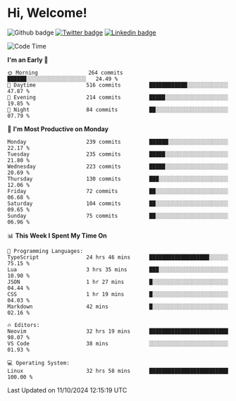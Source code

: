  # Hi, Welcome!
  ![Github badge](https://img.shields.io/github/followers/kraken-afk.svg?style=social&label=Follow&maxAge=2592000)
  [![Twitter badge](https://img.shields.io/badge/-Twitter-00acee?style=flat-square&logo=Twitter&logoColor=white)](https://twitter.com/trshppl)
  [![Linkedin badge](https://img.shields.io/badge/LinkedIn-0077B5?style=flat-square&logo=linkedin&logoColor=white)](https://www.linkedin.com/in/noveanrer)
<!--START_SECTION:waka-->
![Code Time](http://img.shields.io/badge/Code%20Time-330%20hrs%2042%20mins-blue)

**I'm an Early 🐤** 

```text
🌞 Morning                264 commits         ██████░░░░░░░░░░░░░░░░░░░   24.49 % 
🌆 Daytime                516 commits         ████████████░░░░░░░░░░░░░   47.87 % 
🌃 Evening                214 commits         █████░░░░░░░░░░░░░░░░░░░░   19.85 % 
🌙 Night                  84 commits          ██░░░░░░░░░░░░░░░░░░░░░░░   07.79 % 
```
📅 **I'm Most Productive on Monday** 

```text
Monday                   239 commits         ██████░░░░░░░░░░░░░░░░░░░   22.17 % 
Tuesday                  235 commits         █████░░░░░░░░░░░░░░░░░░░░   21.80 % 
Wednesday                223 commits         █████░░░░░░░░░░░░░░░░░░░░   20.69 % 
Thursday                 130 commits         ███░░░░░░░░░░░░░░░░░░░░░░   12.06 % 
Friday                   72 commits          ██░░░░░░░░░░░░░░░░░░░░░░░   06.68 % 
Saturday                 104 commits         ██░░░░░░░░░░░░░░░░░░░░░░░   09.65 % 
Sunday                   75 commits          ██░░░░░░░░░░░░░░░░░░░░░░░   06.96 % 
```


📊 **This Week I Spent My Time On** 

```text
💬 Programming Languages: 
TypeScript               24 hrs 46 mins      ███████████████████░░░░░░   75.15 % 
Lua                      3 hrs 35 mins       ███░░░░░░░░░░░░░░░░░░░░░░   10.90 % 
JSON                     1 hr 27 mins        █░░░░░░░░░░░░░░░░░░░░░░░░   04.44 % 
CSS                      1 hr 19 mins        █░░░░░░░░░░░░░░░░░░░░░░░░   04.03 % 
Markdown                 42 mins             █░░░░░░░░░░░░░░░░░░░░░░░░   02.16 % 

🔥 Editors: 
Neovim                   32 hrs 19 mins      █████████████████████████   98.07 % 
VS Code                  38 mins             ░░░░░░░░░░░░░░░░░░░░░░░░░   01.93 % 

💻 Operating System: 
Linux                    32 hrs 58 mins      █████████████████████████   100.00 % 
```


 Last Updated on 11/10/2024 12:15:19 UTC
<!--END_SECTION:waka-->
